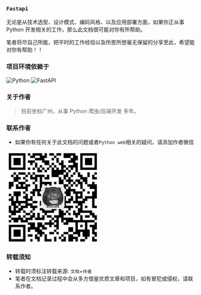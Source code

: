 
### `Fastapi`

无论是从技术选型、设计模式、编码风格、以及应用部署方面，如果你正从事 Python 开发相关的工作，那么此文档很可能对你有所帮助。

笔者将尽自己所能，把平时的工作经验以及所思所想毫无保留的分享至此，希望能对你有帮助！！

### 项目环境依赖于

![Python](https://img.shields.io/badge/Python-3.9+-blue)
![FastAPI](https://img.shields.io/badge/FastAPI-green)

### 关于作者

> 目前坐标广州，从事 Python 爬虫/后端开发 多年。

### 联系作者 

- 如果你有任何关于此文档的问题或者`Python web`相关的疑问，请添加作者微信

![作者微信](./作者/作者微信.jpg)

### 转载须知

- 转载时须标注转载来源: `文档`+`作者`
- 笔者在文档记录过程中会从多方借鉴优质文章和项目，如有冒犯或侵权，请联系作者。





